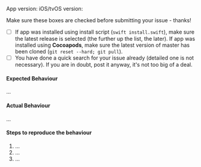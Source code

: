 App version:
iOS/tvOS version:

Make sure these boxes are checked before submitting your issue - thanks!

- [ ] If app was installed using install script (`swift install.swift`), make sure the latest release is selected (the further up the list, the later). If app was installed using **Cocoapods**, make sure the latest version of master has been cloned (`git reset --hard; git pull`).
- [ ] You have done a quick search for your issue already (detailed one is not necessary). If you are in doubt, post it anyway, it's not too big of a deal.

#### Expected Behaviour
<!-- What did you think the app was going to do? -->
...

#### Actual Behaviour
<!-- What does the app do instead? -->
...

#### Steps to reproduce the behaviour
<!-- What steps do we need to take to find the same bug that you found? -->

1. ...
2. ...
3. ...
